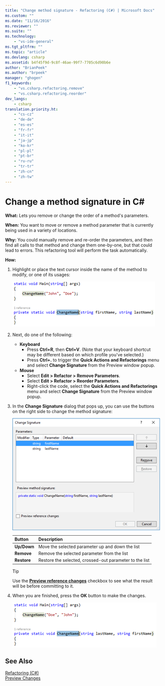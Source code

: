```yaml
---
title: "Change method signature - Refactoring (C#) | Microsoft Docs"
ms.custom: ""
ms.date: "11/16/2016"
ms.reviewer: ""
ms.suite: ""
ms.technology: 
    - "vs-ide-general"
ms.tgt_pltfrm: ""
ms.topic: "article"
ms.devlang: csharp
ms.assetid: b4f45f9d-9c8f-46ae-99f7-7705c6d90b6e
author: "BrianPeek"
ms.author: "brpeek"
manager: "ghogen"
f1_keywords:
    - "vs.csharp.refactoring.remove"
	- "vs.csharp.refactoring.reorder"
dev_langs:
	- csharp
translation.priority.ht: 
    - "cs-cz"
    - "de-de"
    - "es-es"
    - "fr-fr"
    - "it-it"
    - "ja-jp"
    - "ko-kr"
    - "pl-pl"
    - "pt-br"
    - "ru-ru"
    - "tr-tr"
    - "zh-cn"
    - "zh-tw"
---
```


# Change a method signature in C# #
**What:** Lets you remove or change the order of a method's parameters.

**When:** You want to move or remove a method parameter that is currently being used in a variety of locations.  

**Why:** You could manually remove and re-order the parameters, and then find all calls to that method and change them one-by-one, but that could lead to errors.  This refactoring tool will perform the task automatically.

**How:**

1. Highlight or place the text cursor inside the name of the method to modify, or one of its usages:

   ![Highlighted code](media/changesignature_highlight.png)

1. Next, do one of the following:
   * **Keyboard**
     * Press **Ctrl+R**, then **Ctrl+V**.  (Note that your keyboard shortcut may be different based on which profile you've selected.)
     * Press **Ctrl+.** to trigger the **Quick Actions and Refactorings** menu and select **Change Signature** from the Preview window popup.
   * **Mouse**
     * Select **Edit > Refactor > Remove Parameters**.
     * Select **Edit > Refactor > Reorder Parameters**.
     * Right-click the code, select the **Quick Actions and Refactorings** menu and select **Change Signature** from the Preview window popup.

1. In the **Change Signature** dialog that pops up, you can use the buttons on the right side to change the method signature:

   ![Change Signature dialog](media/changesignature_dialog.png)

   | Button | Description
   | ------ | ---
   | **Up/Down** | Move the selected parameter up and down the list
   | **Remove**  | Remove the selected parameter from the list
   | **Restore** | Restore the selected, crossed-out parameter to the list

   > [!TIP]
   > Use the [**Preview reference changes**](../../ide/preview-changes.md) checkbox to see what the result will be before committing to it.

1. When you are finished, press the **OK** button to make the changes.

   ![Change Signature result](media/changesignature_result.png)

## See Also  
[Refactoring (C#)](../refactoring-csharp.md)  
[Preview Changes](../../ide/preview-changes.md)
